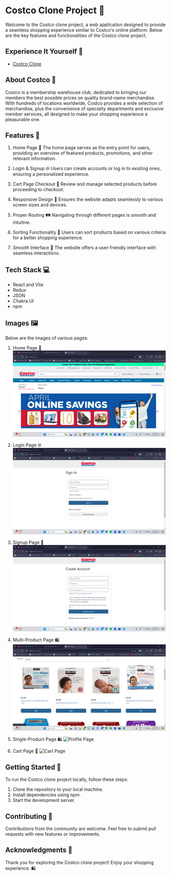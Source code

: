 # Costco Clone Project 🛒

Welcome to the Costco clone project, a web application designed to provide a seamless shopping experience similar to Costco's online platform. Below are the key features and functionalities of the Costco clone project.

## Experience It Yourself 🔗
- [Costco Clone](https://costco-clone.com)

## About Costco 🏪
Costco is a membership warehouse club, dedicated to bringing our members the best possible prices on quality brand-name merchandise. With hundreds of locations worldwide, Costco provides a wide selection of merchandise, plus the convenience of specialty departments and exclusive member services, all designed to make your shopping experience a pleasurable one.


## Features 🚀
1. Home Page 🏡
   The home page serves as the entry point for users, providing an overview of featured products, promotions, and other relevant information.

2. Login & Signup 🌐
   Users can create accounts or log in to existing ones, ensuring a personalized experience.

3. Cart Page Checkout 🛒
   Review and manage selected products before proceeding to checkout.

4. Responsive Design 📱
   Ensures the website adapts seamlessly to various screen sizes and devices.

5. Proper Routing 🛤️
   Navigating through different pages is smooth and intuitive.

6. Sorting Functionality 🔄
   Users can sort products based on various criteria for a better shopping experience.

7. Smooth Interface 🌟
   The website offers a user-friendly interface with seamless interactions.

## Tech Stack 💻
- React and Vite
- Redux
- JSON
- Chakra UI
- npm

## Images 🖼️
Below are the images of various pages:

1. Home Page 🏡
   ![Home Page](https://github.com/KaranChauhanji/Costco-Clone/blob/main/src/assets/Home.png)

2. Login Page 🌐
   ![Login Page](https://github.com/KaranChauhanji/Costco-Clone/blob/main/src/assets/Login.png)

3. Signup Page 📝
   ![Signup Page](https://github.com/KaranChauhanji/Costco-Clone/blob/main/src/assets/Signup.png)

4. Multi-Product Page 🛍️
   ![Profile Page](https://github.com/KaranChauhanji/Costco-Clone/blob/main/src/assets/multiproduct.png)

5. Single-Product Page 🛍️
   ![Profile Page](link_to_profilepage_image)

6. Cart Page 🛒
   ![Cart Page](link_to_cartpage_image)

## Getting Started 🚀
To run the Costco clone project locally, follow these steps:
1. Clone the repository to your local machine.
2. Install dependencies using npm.
3. Start the development server.

## Contributing 🤝
Contributions from the community are welcome. Feel free to submit pull requests with new features or improvements.

## Acknowledgments 🙏
Thank you for exploring the Costco clone project! Enjoy your shopping experience. 🛍️





